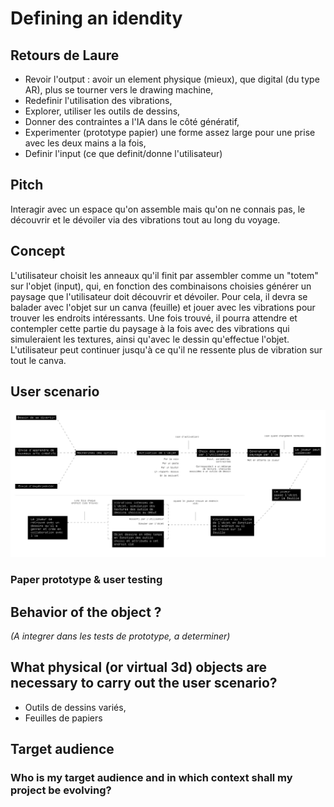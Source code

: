 # Defining an idendity

## Retours de Laure

* Revoir l'output : avoir un element physique (mieux), que digital (du type AR), plus se tourner vers le drawing machine,
* Redefinir l'utilisation des vibrations,
* Explorer, utiliser les outils de dessins,
* Donner des contraintes a l'IA dans le côté génératif,
* Experimenter (prototype papier) une forme assez large pour une prise avec les deux mains a la fois,
* Definir l'input (ce que definit/donne l'utilisateur)

## Pitch

Interagir avec un espace qu'on assemble mais qu'on ne connais pas, le découvrir et le dévoiler via des vibrations tout au long du voyage.

## Concept

L'utilisateur choisit les anneaux qu'il finit par assembler comme un "totem" sur l'objet (input), qui, en fonction des combinaisons choisies générer un paysage que l'utilisateur doit découvrir et dévoiler. Pour cela, il devra se balader avec l'objet sur un canva (feuille) et jouer avec les vibrations pour trouver les endroits intéressants. Une fois trouvé, il pourra attendre et contempler cette partie du paysage à la fois avec des vibrations qui simuleraient les textures, ainsi qu'avec le dessin qu'effectue l'objet. L'utilisateur peut continuer jusqu'à ce qu'il ne ressente plus de vibration sur tout le canva.

## User scenario

![user journey of prototype 1](/process/2023-11-13/user%20journey.jpg)

### Paper prototype & user testing

## Behavior of the object ?

*(A integrer dans les tests de prototype, a determiner)*

## What physical (or virtual 3d) objects are necessary to carry out the user scenario?

* Outils de dessins variés,
* Feuilles de papiers

## Target audience

### Who is my target audience and in which context shall my project be evolving?